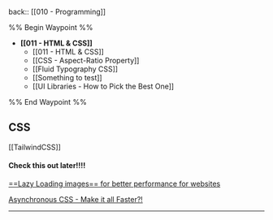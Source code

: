 
back:: [[010 - Programming]]



%% Begin Waypoint %%
- **[[011 - HTML & CSS]]**
	- [[011 - HTML & CSS]]
	- [[CSS - Aspect-Ratio Property]]
	- [[Fluid Typography CSS]]
	- [[Something to test]]
	- [[UI Libraries - How to Pick the Best One]]

%% End Waypoint %%


## CSS

[[TailwindCSS]]



#### Check this out later!!!!  
[==Lazy Loading images== for better performance for websites](https://pagespeedchecklist.com/lazy-load-images)

[Asynchronous CSS - Make it all Faster?!](https://pagespeedchecklist.com/asynchronous-css)


___
